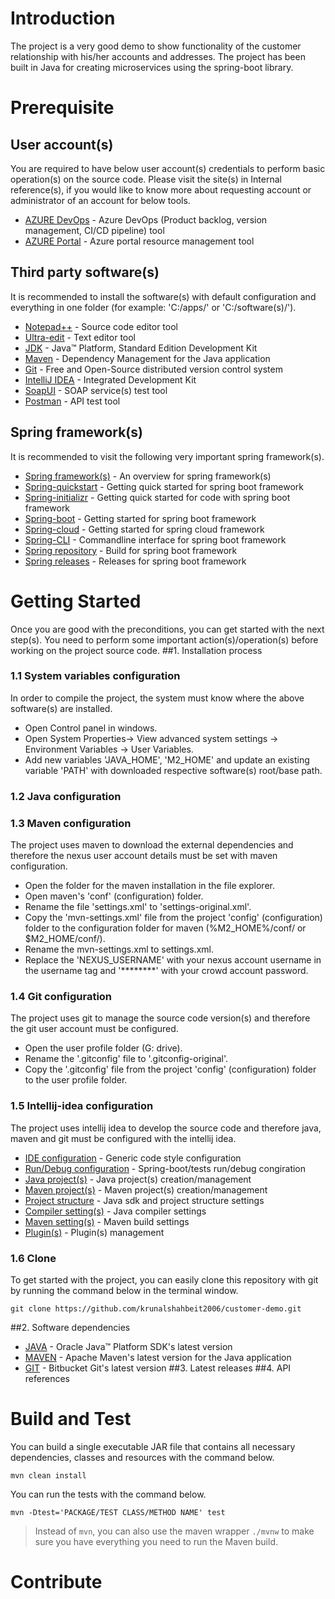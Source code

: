 # Introduction 
The project is a very good demo to show functionality of the customer relationship with his/her accounts and addresses.
The project has been built in Java for creating microservices using the spring-boot library.


# Prerequisite

## User account(s)
You are required to have below user account(s) credentials to perform basic operation(s) on the source code.
Please visit the site(s) in Internal reference(s), if you would like to know more about requesting account or administrator of an account for below tools.
* [AZURE DevOps](https://dev.azure.com) - Azure DevOps (Product backlog, version management, CI/CD pipeline) tool
* [AZURE Portal](https://portal.azure.com) - Azure portal resource management tool

## Third party software(s)
It is recommended to install the software(s) with default configuration and everything in one folder (for example: 'C:/apps/' or 'C:/software(s)/').
* [Notepad++](https://notepad-plus-plus.org/downloads) - Source code editor tool
* [Ultra-edit](https://www.ultraedit.com/downloads) - Text editor tool
* [JDK](https://www.oracle.com/java/technologies/javase-jdk11-downloads.html) - Java™ Platform, Standard Edition Development Kit
* [Maven](https://maven.apache.org/download.cgi) - Dependency Management for the Java application
* [Git](https://git-scm.com) - Free and Open-Source distributed version control system
* [IntelliJ IDEA](https://www.jetbrains.com/idea/download) - Integrated Development Kit
* [SoapUI](hhttps://www.soapui.org/downloads/soapui) - SOAP service(s) test tool
* [Postman](https://www.getpostman.com) - API test tool

## Spring framework(s)
It is recommended to visit the following very important spring framework(s).
* [Spring framework(s)](https://spring.io/projects/spring-framework) - An overview for spring framework(s)
* [Spring-quickstart](https://spring.io/quickstart) - Getting quick started for spring boot framework
* [Spring-initializr](https://start.spring.io) - Getting quick started for code with spring boot framework
* [Spring-boot](https://spring.io/projects/spring-boot) - Getting started for spring boot framework
* [Spring-cloud](https://spring.io/projects/spring-cloud) - Getting started for spring cloud framework
* [Spring-CLI](https://docs.spring.io/spring-boot/docs/current/reference/html/cli.html) - Commandline interface for spring boot framework
* [Spring repository](https://repo.spring.io/ui/builds) - Build for spring boot framework
* [Spring releases](https://spring.io/blog/category/releases) - Releases for spring boot framework

# Getting Started
Once you are good with the preconditions, you can get started with the next step(s).
You need to perform some important action(s)/operation(s) before working on the project source code.
##1.	Installation process
###         1.1 System variables configuration
In order to compile the project, the system must know where the above software(s) are installed.
- Open Control panel in windows. 
- Open System Properties-> View advanced system settings -> Environment Variables -> User Variables.
- Add new variables 'JAVA_HOME', 'M2_HOME' and update an existing variable 'PATH' with downloaded respective software(s) root/base path.
###         1.2 Java configuration
###         1.3 Maven configuration
The project uses maven to download the external dependencies and therefore the nexus user account details must be set with maven configuration.
- Open the folder for the maven installation in the file explorer.
- Open maven's 'conf' (configuration) folder.
- Rename the file 'settings.xml' to 'settings-original.xml'.
- Copy the 'mvn-settings.xml' file from the project 'config' (configuration) folder to the configuration folder for maven (%M2_HOME%/conf/ or $M2_HOME/conf/).
- Rename the mvn-settings.xml to settings.xml.
- Replace the 'NEXUS_USERNAME' with your nexus account username in the username tag and '********' with your crowd account password.
###         1.4 Git configuration
The project uses git to manage the source code version(s) and therefore the git user account must be configured.
- Open the user profile folder (G: drive).
- Rename the '.gitconfig' file to '.gitconfig-original'.
- Copy the '.gitconfig' file from the project 'config' (configuration) folder to the user profile folder.
###         1.5 Intellij-idea configuration
The project uses intellij idea to develop the source code and therefore java, maven and git must be configured with the intellij idea.
*   [IDE configuration](https://www.jetbrains.com/help/idea/configuring-project-and-ide-settings.html) - Generic code style configuration
*   [Run/Debug configuration](https://www.jetbrains.com/help/idea/run-debug-configuration-spring-boot.html) - Spring-boot/tests run/debug congiration
*   [Java project(s)](https://www.jetbrains.com/help/idea/creating-and-managing-projects.html) - Java project(s) creation/management
*   [Maven project(s)](https://www.jetbrains.com/help/idea/maven-support.html) - Maven project(s) creation/management
*   [Project structure](https://www.jetbrains.com/help/idea/project-settings-and-structure.html) - Java sdk and project structure settings
*   [Compiler setting(s)](https://www.jetbrains.com/help/idea/java-compiler.html) - Java compiler settings
*   [Maven setting(s)](https://www.jetbrains.com/help/idea/maven.html) - Maven build settings
*   [Plugin(s)](https://www.jetbrains.com/help/idea/managing-plugins.html) - Plugin(s) management
###         1.6 Clone
To get started with the project, you can easily clone this repository with git by running the command below in the terminal window.
  ```
  git clone https://github.com/krunalshahbeit2006/customer-demo.git
  ```
##2.	Software dependencies
* [JAVA](https://www.oracle.com/java) - Oracle Java™ Platform SDK's latest version
* [MAVEN](https://maven.apache.org) - Apache Maven's latest version for the Java application
* [GIT](https://git-scm.com) - Bitbucket Git's latest version
##3.	Latest releases
##4.	API references

# Build and Test
You can build a single executable JAR file that contains all necessary dependencies, classes and resources with the command below.
  ```
  mvn clean install
  ```
You can run the tests with the command below.
  ```
  mvn -Dtest='PACKAGE/TEST CLASS/METHOD NAME' test
  ```
>Instead of `mvn`, you can also use the maven wrapper `./mvnw` to make sure you have everything you need to run the Maven build.

# Contribute
